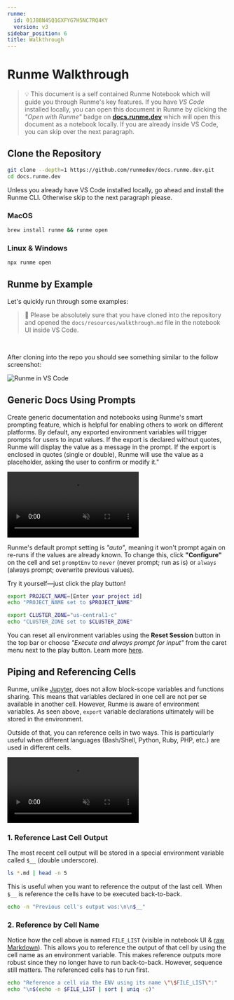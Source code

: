 ```yaml
---
runme:
  id: 01J88N4SQ1GXFYG7H5NC7RQ4KY
  version: v3
sidebar_position: 6
title: Walkthrough
---
```


# Runme Walkthrough

> 💡 This document is a self contained Runme Notebook which will guide you through Runme's key features. If you have _VS Code_ installed locally, you can open this document in Runme by clicking the _"Open with Runme"_ badge on **[docs.runme.dev](https://docs.runme.dev/)** which will open this document as a notebook locally. If you are already inside VS Code, you can skip over the next paragraph.

## Clone the Repository

```sh {"id":"01HY0Y62WJCT2BVD5VA2HZ32TG"}
git clone --depth=1 https://github.com/runmedev/docs.runme.dev.git
cd docs.runme.dev
```

Unless you already have VS Code installed locally, go ahead and install the Runme CLI. Otherwise skip to the next paragraph please.

### MacOS

```sh {"cwd":"docs.runme.dev","id":"01HY0SZCMGA291TVE2R1QKNVX4"}
brew install runme && runme open
```

### Linux & Windows

```sh {"cwd":"docs.runme.dev","id":"01HY0SZCMGA291TVE2R40BDNJ9"}
npx runme open
```

## Runme by Example

Let's quickly run through some examples:

> 🚨 Please be absolutely sure that you have cloned into the repository and opened the `docs/resources/walkthrough.md` file in the notebook UI inside VS Code.

<br/>

After cloning into the repo you should see something similar to the follow screenshot:

![Runme in VS Code](/img/doc-in-vscode.png)

## Generic Docs Using Prompts

Create generic documentation and notebooks using Runme's smart prompting feature, which is helpful for enabling others to work on different platforms. By default, any exported environment variables will trigger prompts for users to input values. If the export is declared without quotes, Runme will display the value as a message in the prompt. If the export is enclosed in quotes (single or double), Runme will use the value as a placeholder, asking the user to confirm or modify it."

<video autoPlay loop muted playsInline controls>
  <source src="/videos/prompting.mp4" type="video/mp4" />
  <source src="../../static/videos/prompting.mp4" type="video/mp4" />
  <source src="/videos/prompting.webm" type="video/webm" />
  <source src="../../static/videos/prompting.webm" type="video/webm" />
</video>
<br/>

Runme's default prompt setting is _"auto"_, meaning it won't prompt again on re-runs if the values are already known. To change this, click **"Configure"** on the cell and set `promptEnv` to `never` (never prompt; run as is) or `always` (always prompt; overwrite previous values).

Try it yourself—just click the play button!

```sh {"id":"01HY0Z7HSFFV7KHPX559SNVSHN","terminalRows":"4"}
export PROJECT_NAME=[Enter your project id]
echo "PROJECT_NAME set to $PROJECT_NAME"

export CLUSTER_ZONE="us-central1-c"
echo "CLUSTER_ZONE set to $CLUSTER_ZONE"
```

You can reset all environment variables using the **Reset Session** button in the top bar or choose _"Execute and always prompt for input"_ from the caret menu next to the play button. Learn more [here](https://docs.runme.dev/configuration/cell-level#set-environment-variables).

## Piping and Referencing Cells

Runme, unlike [Jupyter](https://jupyter.org/), does not allow block-scope variables and functions sharing. This means that variables declared in one cell are not per se available in another cell. However, Runme is aware of environment variables. As seen above, `export` variable declarations ultimately will be stored in the environment.

Outside of that, you can reference cells in two ways. This is particularly useful when different languages (Bash/Shell, Python, Ruby, PHP, etc.) are used in different cells.

<video autoPlay loop muted playsInline controls>
  <source src="/videos/referencing.mp4" type="video/mp4" />
  <source src="../../static/videos/referencing.mp4" type="video/mp4" />
  <source src="/videos/referencing.webm" type="video/webm" />
  <source src="../../static/videos/referencing.webm" type="video/webm" />
</video>
<br/>

### 1. Reference Last Cell Output

The most recent cell output will be stored in a special environment variable called `$__` (double underscore).

```sh {"id":"01HY18GGPG1C8KT40T8D41885F","name":"FILE_LIST"}
ls *.md | head -n 5
```

This is useful when you want to reference the output of the last cell. When `$__` is reference the cells have to be executed back-to-back.

```sh {"id":"01HY192SQK8VCQ9DXX2KGR249N"}
echo -n "Previous cell's output was:\n\n$__"
```

### 2. Reference by Cell Name

Notice how the cell above is named `FILE_LIST` (visible in notebook UI & [raw Markdown](https://raw.githubusercontent.com/stateful/docs.runme.dev/refs/heads/main/docs/resources/walkthrough.md)). This allows you to reference the output of that cell by using the cell name as an environment variable. This makes reference outputs more robust since they no longer have to run back-to-back. However, sequence still matters. The referenced cells has to run first.

```sh {"id":"01HY18W7RX74HFNZSBNYB9SEFR"}
echo "Reference a cell via the ENV using its name \"\$FILE_LIST\":"
echo "\n$(echo -n $FILE_LIST | sort | uniq -c)"
```
